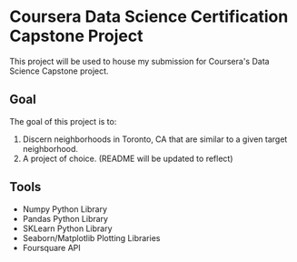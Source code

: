 # Coursera Data Science Certification Capstone Project

This project will be used to house my submission for Coursera's Data Science Capstone project.

## Goal

The goal of this project is to:

1. Discern neighborhoods in Toronto, CA that are similar to a given target neighborhood.
2. A project of choice. (README will be updated to reflect)

## Tools

* Numpy Python Library
* Pandas Python Library
* SKLearn Python Library
* Seaborn/Matplotlib Plotting Libraries
* Foursquare API
